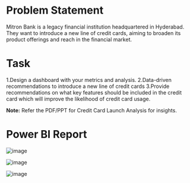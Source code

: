 # Problem Statement
Mitron Bank is a legacy financial institution headquartered in Hyderabad. They want to introduce a new line of credit cards, aiming to broaden its product offerings and reach in the financial market.

# Task

1.Design a dashboard with your metrics and analysis.
2.Data-driven recommendations to introduce a new line of credit cards
3.Provide recommendations on what key features should be included in the credit card which will improve the likelihood of credit card usage.

**Note:** Refer the PDF/PPT for Credit Card Launch Analysis for insights.



# Power BI Report 
![image](https://github.com/saishh8/CREDIT-CARD-LAUNCH-ANALYSIS/assets/60099055/a49e0616-d5e7-4946-9e30-d44d9894dcb3)

![image](https://github.com/saishh8/CREDIT-CARD-LAUNCH-ANALYSIS/assets/60099055/e961076f-4715-4e10-b0d0-09154e7869ac)

![image](https://github.com/saishh8/CREDIT-CARD-LAUNCH-ANALYSIS/assets/60099055/df32480b-70fe-4685-ada4-48615f2540f9)




